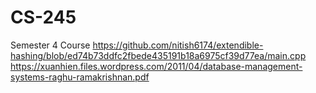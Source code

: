 # CS-245
Semester 4 Course
https://github.com/nitish6174/extendible-hashing/blob/ed74b73ddfc2fbede435191b18a6975cf39d77ea/main.cpp
https://xuanhien.files.wordpress.com/2011/04/database-management-systems-raghu-ramakrishnan.pdf
